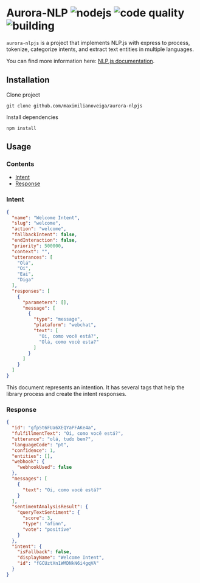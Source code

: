 # Aurora-NLP ![nodejs](https://img.shields.io/badge/nodejs-v16.8.0-blue) ![code quality](https://img.shields.io/badge/code%20quality-A-green) ![building](https://img.shields.io/badge/building-passing-blue)

`aurora-nlpjs` is a project that implements NLP.js with express to process, tokenize, categorize intents, and extract text entities in multiple languages.

You can find more information here: [NLP.js documentation](https://github.com/axa-group/nlp.js/).

## Installation

Clone project

```console
git clone github.com/maximilianoveiga/aurora-nlpjs
```

Install dependencies

```console
npm install
```

## Usage

### Contents

* [Intent](#intent)
* [Response](#response)

### Intent

```json
{
  "name": "Welcome Intent",
  "slug": "welcome",
  "action": "welcome",
  "fallbackIntent": false,
  "endInteraction": false,
  "priority": 500000,
  "context": "",
  "utterances": [
    "Olá",
    "Oi",
    "Eai",
    "Diga"
  ],
  "responses": [
    {
      "parameters": [],
      "message": [
        {
          "type": "message",
          "plataform": "webchat",
          "text": [
            "Oi, como você está?",
            "Olá, como você esta?"
          ]
        }
      ]
    }
  ]
}
```

This document represents an intention. It has several tags that help the library process and create the intent responses.

### Response


```json
{
  "id": "gfp5t6FUa6XEQYaPFAKe4a",
  "fulfillmentText": "Oi, como você está?",
  "utterance": "olá, tudo bem?",
  "languageCode": "pt",
  "confidence": 1,
  "entities": [],
  "webhook": {
    "webhookUsed": false
  },
  "messages": [
    {
      "text": "Oi, como você está?"
    }
  ],
  "sentimentAnalysisResult": {
    "queryTextSentiment": {
      "score": 3,
      "type": "afinn",
      "vote": "positive"
    }
  },
  "intent": {
    "isFallback": false,
    "displayName": "Welcome Intent",
    "id": "fGCUztXn1WMDNkN6i4gqVA"
  }
}
```